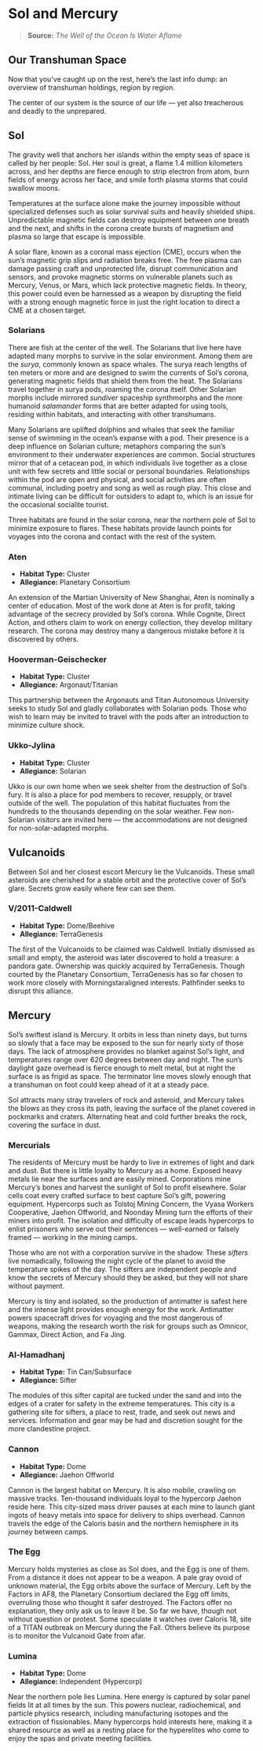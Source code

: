 # Sol and Mercury

> **Source:** _The Well of the Ocean Is Water Aflame_

<!-- CLEANED blockquote -->

## Our Transhuman Space

Now that you've caught up on the rest, here’s the last info dump: an overview of transhuman holdings, region by region.

<!-- CLEANED /blockquote -->

The center of our system is the source of our life — yet also treacherous and deadly to the unprepared.

## Sol

The gravity well that anchors her islands within the empty seas of space is called by her people: Sol. Her soul is great, a flame 1.4 million kilometers across, and her depths are fierce enough to strip electron from atom, burn fields of energy across her face, and smile forth plasma storms that could swallow moons.

Temperatures at the surface alone make the journey impossible without specialized defenses such as solar survival suits and heavily shielded ships. Unpredictable magnetic fields can destroy equipment between one breath and the next, and shifts in the corona create bursts of magnetism and plasma so large that escape is impossible.

A solar flare, known as a coronal mass ejection (CME), occurs when the sun’s magnetic grip slips and radiation breaks free. The free plasma can damage passing craft and unprotected life, disrupt communication and sensors, and provoke magnetic storms on vulnerable planets such as Mercury, Venus, or Mars, which lack protective magnetic fields. In theory, this power could even be harnessed as a weapon by disrupting the field with a strong enough magnetic force in just the right location to direct a CME at a chosen target.

### Solarians

There are fish at the center of the well. The Solarians that live here have adapted many morphs to survive in the solar environment. Among them are the _surya_, commonly known as space whales. The surya reach lengths of ten meters or more and are designed to swim the currents of Sol’s corona, generating magnetic fields that shield them from the heat. The Solarians travel together in surya pods, roaming the corona itself. Other Solarian morphs include mirrored _sundiver_ spaceship synthmorphs and the more humanoid _salamander_ forms that are better adapted for using tools, residing within habitats, and interacting with other transhumans.

Many Solarians are uplifted dolphins and whales that seek the familiar sense of swimming in the ocean’s expanse with a pod. Their presence is a deep influence on Solarian culture; metaphors comparing the sun’s environment to their underwater experiences are common. Social structures mirror that of a cetacean pod, in which individuals live together as a close unit with few secrets and little social or personal boundaries. Relationships within the pod are open and physical, and social activities are often communal, including poetry and song as well as rough play. This close and intimate living can be difficult for outsiders to adapt to, which is an issue for the occasional socialite tourist.

Three habitats are found in the solar corona, near the northern pole of Sol to minimize exposure to flares. These habitats provide launch points for voyages into the corona and contact with the rest of the system.

### Aten

<!-- CLEANED div class="stat-list" -->

- **Habitat Type:** Cluster
- **Allegiance:** Planetary Consortium

<!-- CLEANED /div -->

An extension of the Martian University of New Shanghai, Aten is nominally a center of education. Most of the work done at Aten is for profit, taking advantage of the secrecy provided by Sol’s corona. While Cognite, Direct Action, and others claim to work on energy collection, they develop military research. The corona may destroy many a dangerous mistake before it is discovered by others.

### Hooverman-Geischecker

<!-- CLEANED div class="stat-list" -->

- **Habitat Type:** Cluster
- **Allegiance:** Argonaut/Titanian

<!-- CLEANED /div -->

This partnership between the Argonauts and Titan Autonomous University seeks to study Sol and gladly collaborates with Solarian pods. Those who wish to learn may be invited to travel with the pods after an introduction to minimize culture shock.

### Ukko-Jylina

<!-- CLEANED div class="stat-list" -->

- **Habitat Type:** Cluster
- **Allegiance:** Solarian

<!-- CLEANED /div -->

Ukko is our own home when we seek shelter from the destruction of Sol’s fury. It is also a place for pod members to recover, resupply, or travel outside of the well. The population of this habitat fluctuates from the hundreds to the thousands depending on the solar weather. Few non-Solarian visitors are invited here — the accommodations are not designed for non-solar-adapted morphs.

## Vulcanoids

Between Sol and her closest escort Mercury lie the Vulcanoids. These small asteroids are cherished for a stable orbit and the protective cover of Sol’s glare. Secrets grow easily where few can see them.

### V/2011-Caldwell

<!-- CLEANED div class="stat-list" -->

- **Habitat Type:** Dome/Beehive
- **Allegiance:** TerraGenesis

<!-- CLEANED /div -->

The first of the Vulcanoids to be claimed was Caldwell. Initially dismissed as small and empty, the asteroid was later discovered to hold a treasure: a pandora gate. Ownership was quickly acquired by TerraGenesis. Though courted by the Planetary Consortium, TerraGenesis has so far chosen to work more closely with Morningstaraligned interests. Pathfinder seeks to disrupt this alliance.

## Mercury

Sol’s swiftest island is Mercury. It orbits in less than ninety days, but turns so slowly that a face may be exposed to the sun for nearly sixty of those days. The lack of atmosphere provides no blanket against Sol’s light, and temperatures range over 620 degrees between day and night. The sun’s daylight gaze overhead is fierce enough to melt metal, but at night the surface is as frigid as space. The terminator line moves slowly enough that a transhuman on foot could keep ahead of it at a steady pace.

Sol attracts many stray travelers of rock and asteroid, and Mercury takes the blows as they cross its path, leaving the surface of the planet covered in pockmarks and craters. Alternating heat and cold further breaks the rock, covering the surface in dust.

### Mercurials

The residents of Mercury must be hardy to live in extremes of light and dark and dust. But there is little loyalty to Mercury as a home. Exposed heavy metals lie near the surfaces and are easily mined. Corporations mine Mercury’s bones and harvest the sunlight of Sol to profit elsewhere. Solar cells coat every crafted surface to best capture Sol’s gift, powering equipment. Hypercorps such as Tolstoj Mining Concern, the Vyasa Workers Cooperative, Jaehon Offworld, and Noonday Mining turn the efforts of their miners into profit. The isolation and difficulty of escape leads hypercorps to enlist prisoners who serve out their sentences — well-earned or falsely framed — working in the mining camps.

Those who are not with a corporation survive in the shadow. These _sifters_ live nomadically, following the night cycle of the planet to avoid the temperature spikes of the day. The sifters are independent people and know the secrets of Mercury should they be asked, but they will not share without payment.

Mercury is tiny and isolated, so the production of antimatter is safest here and the intense light provides enough energy for the work. Antimatter powers spacecraft drives for voyaging and the most dangerous of weapons, making the research worth the risk for groups such as Omnicor, Gammax, Direct Action, and Fa Jing.

### Al-Hamadhanj

<!-- CLEANED div class="stat-list" -->

- **Habitat Type:** Tin Can/Subsurface
- **Allegiance:** Sifter

<!-- CLEANED /div -->

The modules of this sifter capital are tucked under the sand and into the edges of a crater for safety in the extreme temperatures. This city is a gathering site for sifters, a place to rest, trade, and seek out news and services. Information and gear may be had and discretion sought for the more clandestine project.

### Cannon

<!-- CLEANED div class="stat-list" -->

- **Habitat Type:** Dome
- **Allegiance:** Jaehon Offworld

<!-- CLEANED /div -->

Cannon is the largest habitat on Mercury. It is also mobile, crawling on massive tracks. Ten-thousand individuals loyal to the hypercorp Jaehon reside here. This city-sized mass driver pauses at each mine to launch giant ingots of heavy metals into space for delivery to ships overhead. Cannon travels the edge of the Caloris basin and the northern hemisphere in its journey between camps.

### The Egg

Mercury holds mysteries as close as Sol does, and the Egg is one of them. From a distance it does not appear to be a weapon. A pale gray ovoid of unknown material, the Egg orbits above the surface of Mercury. Left by the Factors in AF8, the Planetary Consortium declared the Egg off limits, overruling those who thought it safer destroyed. The Factors offer no explanation, they only ask us to leave it be. So far we have, though not without question or protest. Some speculate it watches over Caloris 18, site of a TITAN outbreak on Mercury during the Fall. Others believe its purpose is to monitor the Vulcanoid Gate from afar.

### Lumina

<!-- CLEANED div class="stat-list" -->

- **Habitat Type:** Dome
- **Allegiance:** Independent (Hypercorp)

<!-- CLEANED /div -->

Near the northern pole lies Lumina. Here energy is captured by solar panel fields lit at all times by the sun. This powers nuclear, radiochemical, and particle physics research, including manufacturing isotopes and the extraction of fissionables. Many hypercorps hold interests here, making it a shared resource as well as a resting place for the hyperelites who come to enjoy the spas and private meeting facilities.

